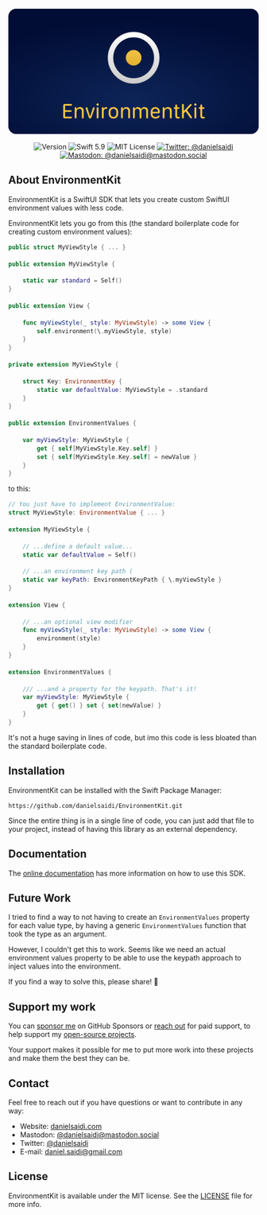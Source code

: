 <p align="center">
    <img src ="Resources/Logo_Rounded.png" alt="EnvironmentKit Logo" title="EnvironmentKit" />
</p>

<p align="center">
    <img src="https://img.shields.io/github/v/release/danielsaidi/EnvironmentKit?color=%2300550&sort=semver" alt="Version" title="Version" />
    <img src="https://img.shields.io/badge/swift-5.9-orange.svg" alt="Swift 5.9" title="Swift 5.9" />
    <img src="https://img.shields.io/github/license/danielsaidi/EnvironmentKit" alt="MIT License" title="MIT License" />
    <a href="https://twitter.com/danielsaidi"><img src="https://img.shields.io/twitter/url?label=Twitter&style=social&url=https%3A%2F%2Ftwitter.com%2Fdanielsaidi" alt="Twitter: @danielsaidi" title="Twitter: @danielsaidi" /></a>
    <a href="https://mastodon.social/@danielsaidi"><img src="https://img.shields.io/mastodon/follow/000253346?label=mastodon&style=social" alt="Mastodon: @danielsaidi@mastodon.social" title="Mastodon: @danielsaidi@mastodon.social" /></a>
</p>



## About EnvironmentKit

EnvironmentKit is a SwiftUI SDK that lets you create custom SwiftUI environment values with less code.

EnvironmentKit lets you go from this (the standard boilerplate code for creating custom environment values):

```swift
public struct MyViewStyle { ... }

public extension MyViewStyle {
    
    static var standard = Self()
}

public extension View {

    func myViewStyle(_ style: MyViewStyle) -> some View {
        self.environment(\.myViewStyle, style)
    }
}

private extension MyViewStyle {

    struct Key: EnvironmentKey {
        static var defaultValue: MyViewStyle = .standard
    }
}

public extension EnvironmentValues {

    var myViewStyle: MyViewStyle {
        get { self[MyViewStyle.Key.self] }
        set { self[MyViewStyle.Key.self] = newValue }
    }
}
```

to this:

```swift
// You just have to implement EnvironmentValue:
struct MyViewStyle: EnvironmentValue { ... }

extension MyViewStyle {
    
    // ...define a default value...
    static var defaultValue = Self()
    
    // ...an environment key path (
    static var keyPath: EnvironmentKeyPath { \.myViewStyle }
}

extension View {

    // ...an optional view modifier
    func myViewStyle(_ style: MyViewStyle) -> some View {
        environment(style)
    }
}

extension EnvironmentValues {

    /// ...and a property for the keypath. That's it!
    var myViewStyle: MyViewStyle {
        get { get() } set { set(newValue) }
    }
}
```

It's not a huge saving in lines of code, but imo this code is less bloated than the standard boilerplate code.


## Installation

EnvironmentKit can be installed with the Swift Package Manager:

```
https://github.com/danielsaidi/EnvironmentKit.git
```

Since the entire thing is in a single line of code, you can just add that file to your project, instead of having this library as an external dependency.



## Documentation

The [online documentation][Documentation] has more information on how to use this SDK.



## Future Work

I tried to find a way to not having to create an `EnvironmentValues` property for each value type, by having a generic `EnvironmentValues` function that took the type as an argument.

However, I couldn't get this to work. Seems like we need an actual environment values property to be able to use the keypath approach to inject values into the environment.

If you find a way to solve this, please share! 🙏



## Support my work

You can [sponsor me][Sponsors] on GitHub Sponsors or [reach out][Email] for paid support, to help support my [open-source projects][OpenSource].

Your support makes it possible for me to put more work into these projects and make them the best they can be.



## Contact

Feel free to reach out if you have questions or want to contribute in any way:

* Website: [danielsaidi.com][Website]
* Mastodon: [@danielsaidi@mastodon.social][Mastodon]
* Twitter: [@danielsaidi][Twitter]
* E-mail: [daniel.saidi@gmail.com][Email]



## License

EnvironmentKit is available under the MIT license. See the [LICENSE][License] file for more info.



[Email]: mailto:daniel.saidi@gmail.com

[Website]: https://danielsaidi.com
[GitHub]: https://github.com/danielsaidi
[Twitter]: https://twitter.com/danielsaidi
[Mastodon]: https://mastodon.social/@danielsaidi
[OpenSource]: https://danielsaidi.com/opensource
[Sponsors]: https://github.com/sponsors/danielsaidi

[Documentation]: https://danielsaidi.github.io/EnvironmentKit
[Getting-Started]: https://danielsaidi.github.io/EnvironmentKit/documentation/Environment/getting-started

[License]: https://github.com/danielsaidi/EnvironmentKit/blob/master/LICENSE
